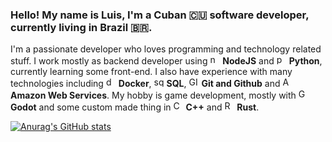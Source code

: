 ### Hello! My name is Luis, I'm a Cuban 🇨🇺 software developer, currently living in Brazil 🇧🇷.
I'm a passionate developer who loves programming and technology related stuff. I work mostly as backend developer using <img src="https://upload.wikimedia.org/wikipedia/commons/d/d9/Node.js_logo.svg" height="16" alt="node-logo"> **NodeJS** and <img src="https://upload.wikimedia.org/wikipedia/commons/c/c3/Python-logo-notext.svg" height="16" alt="python-logo"> **Python**, currently learning some front-end. I also have experience with many technologies including <img src="https://upload.wikimedia.org/wikipedia/commons/7/79/Docker_%28container_engine%29_logo.png" height="16" alt="docker"/> **Docker**, <img src="https://upload.wikimedia.org/wikipedia/commons/thumb/8/87/Sql_data_base_with_logo.png/640px-Sql_data_base_with_logo.png" height="16" alt="sql"> **SQL**, <img src="https://upload.wikimedia.org/wikipedia/commons/e/e0/Git-logo.svg" height="16" alt="GIT"/> **Git and Github** and <img src="https://upload.wikimedia.org/wikipedia/commons/1/1d/AmazonWebservices_Logo.svg" height="16" alt="AWS"/> **Amazon Web Services**. My hobby is game development, mostly with <img src="https://upload.wikimedia.org/wikipedia/commons/6/6a/Godot_icon.svg" height="16" alt="GODOT"/> **Godot** and some custom made thing in <img src="https://upload.wikimedia.org/wikipedia/commons/1/18/ISO_C%2B%2B_Logo.svg" height="16" alt="C++"/> **C++** and <img src="https://upload.wikimedia.org/wikipedia/commons/d/d5/Rust_programming_language_black_logo.svg" height="16" alt="RUST"/> **Rust**.

[![Anurag's GitHub stats](https://github-readme-stats.vercel.app/api?username=xreaper95&count_private=true&show_icons=true&theme=cobalt&border_radius=45&hide_border=true&include_all_commits=true)](https://github.com/xreaper95/github-readme-stats)
